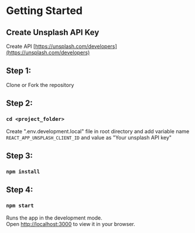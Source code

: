 # Getting Started

## Create Unsplash API Key

Create API [https://unsplash.com/developers](https://unsplash.com/developers)

## Step 1:

Clone or Fork the repository

## Step 2:

### `cd <project_folder>`

Create ".env.development.local" file in root directory and add variable name `REACT_APP_UNSPLASH_CLIENT_ID` and value as "Your unsplash API key"

## Step 3:

### `npm install`

## Step 4:

### `npm start`

Runs the app in the development mode.\
Open [http://localhost:3000](http://localhost:3000) to view it in your browser.
